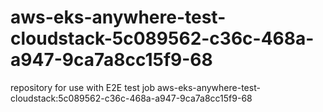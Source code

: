 # aws-eks-anywhere-test-cloudstack-5c089562-c36c-468a-a947-9ca7a8cc15f9-68
repository for use with E2E test job aws-eks-anywhere-test-cloudstack:5c089562-c36c-468a-a947-9ca7a8cc15f9-68
